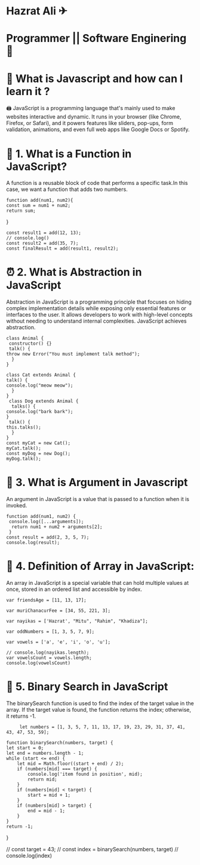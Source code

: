 # Hazrat Ali ✈

# Programmer || Software Enginering 🚁


# 🎒 What is Javascript and how can I learn it ?

  🖨 JavaScript is a programming language that's mainly used to make websites interactive and dynamic. It runs in your browser (like Chrome, Firefox, or Safari), and it powers features like sliders, pop-ups, form validation, animations, and even full web apps like Google Docs or Spotify.

# 🚤 1. What is a Function in JavaScript?

A function is a reusable block of code that performs a specific task.In this case, we want a function that adds two numbers.

    function add(num1, num2){
    const sum = num1 + num2;
    return sum;
}
    
    const result1 = add(12, 13);
    // console.log()
    const result2 = add(35, 7);
    const finalResult = add(result1, result2);


# ⏰ 2. What is Abstraction in JavaScript  
Abstraction in JavaScript is a programming principle that focuses on hiding complex implementation details while exposing only essential features or interfaces to the user. It allows developers to work with high-level concepts without needing to understand internal complexities. JavaScript achieves abstraction.

    class Animal {
     constructor() {}
     talk() {
    throw new Error("You must implement talk method");
      }
    }

    class Cat extends Animal {
    talk() {
    console.log("meow meow");
      }
    }
     class Dog extends Animal {
      talks() {
    console.log("bark bark");
    }
     talk() {
    this.talks();
      }
    }
    const myCat = new Cat();
    myCat.talk();
    const myDog = new Dog();
    myDog.talk();
     
# 🦺 3. What is Argument in Javascript 

   An argument in JavaScript is a value that is passed to a function when it is invoked.

    function add(num1, num2) {
     console.log([...arguments]);
      return num1 + num2 + arguments[2];
     }
    const result = add(2, 3, 5, 7);
    console.log(result);

# 📘 4. Definition of Array in JavaScript:
  An array in JavaScript is a special variable that can hold multiple values at once, stored in an ordered list and accessible by index.

    var friendsAge = [11, 13, 17];

    var muriChanacurFee = [34, 55, 221, 3];

    var nayikas = ['Hazrat', "Mitu", "Rahim", "Khadiza"];

    var oddNumbers = [1, 3, 5, 7, 9];

    var vowels = ['a', 'e', 'i', 'o', 'u'];

    // console.log(nayikas.length);
    var vowelsCount = vowels.length;
    console.log(vowelsCount)

# 🦧 5. Binary Search in JavaScript 
The binarySearch function is used to find the index of the target value in the array. If the target value is found, the function returns the index; otherwise, it returns -1.

         let numbers = [1, 3, 5, 7, 11, 13, 17, 19, 23, 29, 31, 37, 41, 43, 47, 53, 59];

    function binarySearch(numbers, target) {
    let start = 0;
    let end = numbers.length - 1;
    while (start <= end) {
        let mid = Math.floor((start + end) / 2);
        if (numbers[mid] === target) {
            console.log('item found in position', mid);
            return mid;
        }
        if (numbers[mid] < target) {
            start = mid + 1;
        }
        if (numbers[mid] > target) {
            end = mid - 1;
        }
    }
    return -1;
}

// const target = 43;
// const index = binarySearch(numbers, target)
// console.log(index)

     






